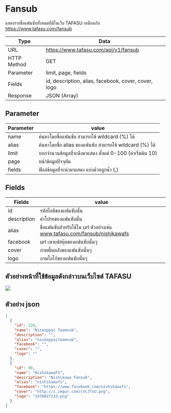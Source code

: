 # Fansub
แสดงรายชื่อแฟนซับทั้งหมดที่มีในเว็บ TAFASU เหมือนกับ https://www.tafasu.com/fansub

Type | Data
--- | ---
URL | https://www.tafasu.com/api/v1/fansub
HTTP Method | GET
Parameter | limit, page, fields
Fields | id, description, alias, facebook, cover, cover, logo
Response | JSON (Array)

## Parameter
Parameter | value
--- | ---
name | ค้นหาโดยชื่อแฟนซับ สามารถใข้ wildcard (%) ได้
alias | ค้นหาโดยชื่อ alias ของแฟนซับ สามารถใข้ wildcard (%) ได้
limit | บอกจำนวนข้อมูลที่จะดึงมาแสดง ตั้งแต่ 0-100 (ค่าเริ่มต้น 10)
page | หน้าข้อมูลปัจจุบัน
fields | ฟิลล์ข้อมูลที่จะนำมาแสดง แบ่งด้วยลูกน้ำ (,)


## Fields
Fields| value
--- | ---
id | รหัสไอดีของแฟนซับนั้น
description | คำโปรยของแฟนซับนั้น
alias | ชื่อแฟนซับสำหรับใช้ใน url ตัวอย่างเช่น www.tafasu.com/fansub/nishikawafs
facebook | url เพจเฟสบุ๊คของแฟนซับนั้นๆ
cover | ภาพพื้นหลังของแฟนซับนั้นๆ
logo | ภาพโลโก้ของแฟนซับนั้นๆ

## ตัวอย่างหน้าที่ใช้ข้อมูลดังกล่าวบนเว็บไซต์ TAFASU
![](/images/preview-fansub.png)

## ตัวอย่าง json
```json
[
  {
    "id": 220,
    "name": "Niceoppai Teamsub",
    "description": "",
    "alias": "niceoppaiteamsub",
    "facebook": "",
    "cover": "",
    "logo": ""
  },
  {
    "id": 90,
    "name": "NishikawaFS",
    "description": "Nishikawa Fansub",
    "alias": "nishikawafs",
    "facebook": "https://www.facebook.com/nishikawafs",
    "cover": "http://i.imgur.com/cVcJTxU.png",
    "logo": "1476027133.png"
  }
]
```
